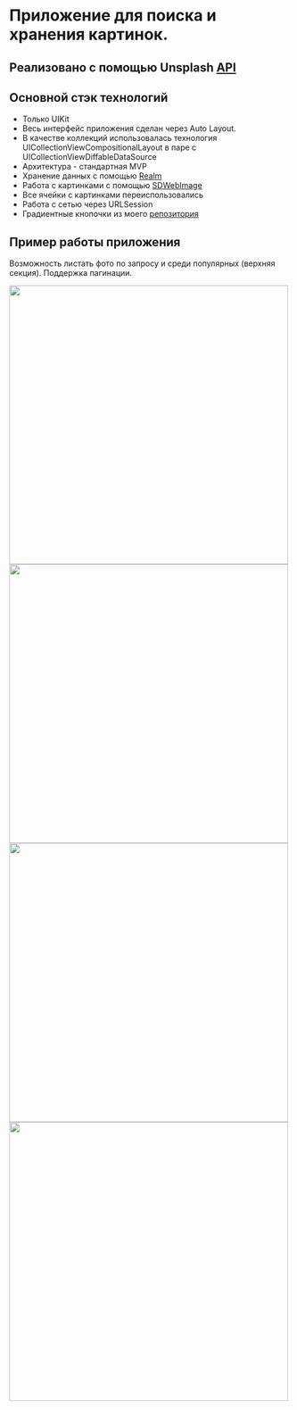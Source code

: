 #  Приложение для поиска и хранения картинок.
## Реализовано с помощью Unsplash [API](https://unsplash.com/documentation)
## Основной стэк технологий
+ Только UIKit
+ Весь интерфейс приложения сделан через Auto Layout. 
+ В качестве коллекций использовалась технология UICollectionViewCompositionalLayout в паре с UICollectionViewDiffableDataSource
+ Архитектура - стандартная MVP
+ Хранение данных с помощью [Realm](https://docs.mongodb.com/realm/sdk/swift/)
+ Работа с картинками с помощью [SDWebImage](https://github.com/SDWebImage/SDWebImage)
+ Все ячейки с картинками переиспользовались
+ Работа с сетью через URLSession
+ Градиентные кнопочки из моего [репозитория](https://github.com/KorobskoyRoman/GradientView)
## Пример работы приложения
Возможность листать фото по запросу и среди популярных (верхняя секция). Поддержка пагинации.

<img src=https://user-images.githubusercontent.com/43990145/159294338-03d6deda-3bd5-4379-8b38-020bf6cec32f.gif height="500">
<img src=https://user-images.githubusercontent.com/43990145/159296284-e2d3058a-56b0-465e-bd7e-14deed793717.gif height="500">
<img src=https://user-images.githubusercontent.com/43990145/159296881-7c3c6fab-34ab-4466-b19b-3e2349d29103.gif height="500">
<img src=https://user-images.githubusercontent.com/43990145/159297052-ea77f8df-838a-46b9-938a-3477d176b76b.gif height="500">
